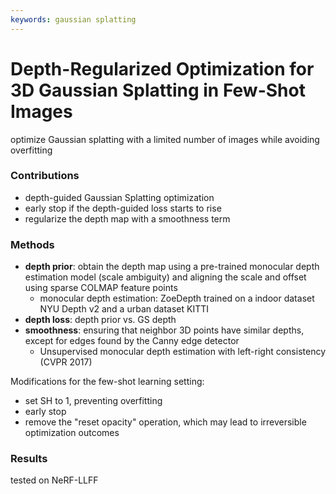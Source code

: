 ```yaml
---
keywords: gaussian splatting
---
```


# Depth-Regularized Optimization for 3D Gaussian Splatting in Few-Shot Images

optimize Gaussian splatting with a limited number of images while avoiding overfitting

### Contributions

- depth-guided Gaussian Splatting optimization
- early stop if the depth-guided loss starts to rise
- regularize the depth map with a smoothness term

### Methods

- **depth prior**: obtain the depth map using a pre-trained monocular depth estimation model (scale ambiguity) and aligning the scale and offset using sparse COLMAP feature points
  - monocular depth estimation: ZoeDepth trained on a indoor dataset NYU Depth v2 and a urban dataset KITTI
- **depth loss**: depth prior vs. GS depth
- **smoothness**: ensuring that neighbor 3D points have similar depths, except for edges found by the Canny edge detector
  - Unsupervised monocular depth estimation with left-right consistency (CVPR 2017)

Modifications for the few-shot learning setting:

- set SH to 1, preventing overfitting
- early stop
- remove the "reset opacity" operation, which may lead to irreversible optimization outcomes

### Results

tested on NeRF-LLFF
